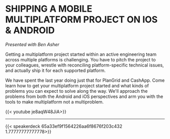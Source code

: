 # 

# SHIPPING A MOBILE MULTIPLATFORM PROJECT ON IOS & ANDROID

_Presented with Ben Asher_

Getting a multiplatform project started within an active engineering team across multiple platforms is challenging. You have to pitch the project to your colleagues, wrestle with reconciling platform-specific technical issues, and actually ship it for each supported platform.

We have spent the last year doing just that for PlanGrid and CashApp. Come learn how to get your multiplatform project started and what kinds of problems you can expect to solve along the way. We'll approach the problems from both the Android and iOS perspectives and arm you with the tools to make multiplatform not a multiproblem.

{{< youtube je8aqW48JiA>}}

---

{{< speakerdeck 65a33ef9f1564226aa6f8676f203c432 1.77777777777778>}}